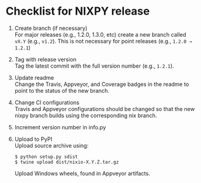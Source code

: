 # Checklist for NIXPY release

1. Create branch (if necessary)  
   For major releases (e.g., 1.2.0, 1.3.0, etc) create a new branch called `vX.Y` (e.g., `v1.2`).
   This is not necessary for point releases (e.g., `1.2.0 → 1.2.1`)
2. Tag with release version  
   Tag the latest commit with the full version number (e.g., `1.2.1`).
3. Update readme  
   Change the Travis, Appveyor, and Coverage badges in the readme to point to the status of the new branch.
4. Change CI configurations  
   Travis and Appveyor configurations should be changed so that the new nixpy branch builds using the corresponding nix branch.

5. Increment version number in info.py
6. Upload to PyPI  
   Upload source archive using:
   ```
   $ python setup.py sdist
   $ twine upload dist/nixio-X.Y.Z.tar.gz
   ```

   Upload Windows wheels, found in Appveyor artifacts.
